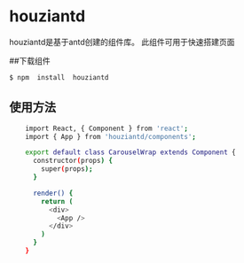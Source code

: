 # houziantd
houziantd是基于antd创建的组件库。
此组件可用于快速搭建页面


##下载组件
```bash
$ npm  install  houziantd
```


## 使用方法
```bash
    import React, { Component } from 'react';
    import { App } from 'houziantd/components';

    export default class CarouselWrap extends Component {
      constructor(props) {
        super(props);
      }

      render() {
        return (
          <div>
            <App />
          </div>
        )
      }
    }
```

